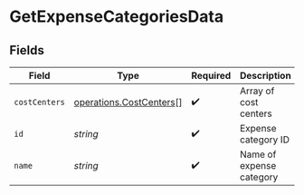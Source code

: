 # GetExpenseCategoriesData


## Fields

| Field                                                                     | Type                                                                      | Required                                                                  | Description                                                               |
| ------------------------------------------------------------------------- | ------------------------------------------------------------------------- | ------------------------------------------------------------------------- | ------------------------------------------------------------------------- |
| `costCenters`                                                             | [operations.CostCenters](../../../sdk/models/operations/costcenters.md)[] | :heavy_check_mark:                                                        | Array of cost centers                                                     |
| `id`                                                                      | *string*                                                                  | :heavy_check_mark:                                                        | Expense category ID                                                       |
| `name`                                                                    | *string*                                                                  | :heavy_check_mark:                                                        | Name of expense category                                                  |